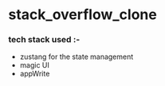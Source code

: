 # stack_overflow_clone

### tech stack used :-

* zustang for the state management 
* magic UI
* appWrite

